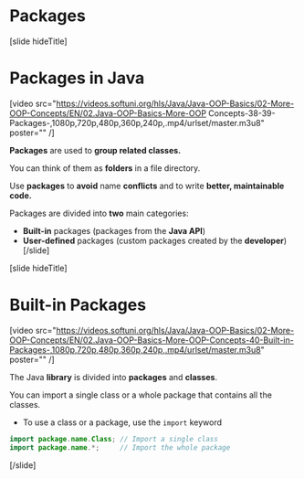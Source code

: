# Packages

[slide hideTitle]

# Packages in Java

[video src="https://videos.softuni.org/hls/Java/Java-OOP-Basics/02-More-OOP-Concepts/EN/02.Java-OOP-Basics-More-OOP Concepts-38-39-Packages-,1080p,720p,480p,360p,240p,.mp4/urlset/master.m3u8" poster="" /]

**Packages** are used to **group related classes.**

You can think of them as **folders** in a file directory.

Use **packages** to **avoid** name **conflicts** and to write **better, maintainable code.**

Packages are divided into **two** main categories:
- **Built-in** packages (packages from the **Java API**)
- **User-defined** packages (custom packages created by the **developer**)
[/slide]

[slide hideTitle]
# Built-in Packages

[video src="https://videos.softuni.org/hls/Java/Java-OOP-Basics/02-More-OOP-Concepts/EN/02.Java-OOP-Basics-More-OOP-Concepts-40-Built-in-Packages-,1080p,720p,480p,360p,240p,.mp4/urlset/master.m3u8" poster="" /]

The Java **library** is divided into **packages** and **classes**.

You can import a single class or a whole package that contains all the classes.

- To use a class or a package, use the `import` keyword

```java
import package.name.Class; // Import a single class 
import package.name.*;     // Import the whole package
```

[/slide]
